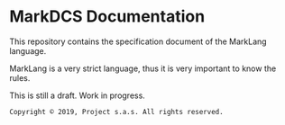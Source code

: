 # MarkDCS Documentation

This repository contains the specification document of the MarkLang language.

MarkLang is a very strict language, thus it is very important to know the rules.

This is still a draft. Work in progress.

```text
Copyright © 2019, Project s.a.s. All rights reserved.
```

